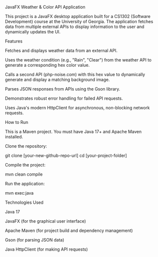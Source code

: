 JavaFX Weather & Color API Application

This project is a JavaFX desktop application built for a CS1302 (Software Development) course at the University of Georgia. The application fetches data from multiple external APIs to display information to the user and dynamically updates the UI.

Features

Fetches and displays weather data from an external API.

Uses the weather condition (e.g., "Rain", "Clear") from the weather API to generate a corresponding hex color value.

Calls a second API (php-noise.com) with this hex value to dynamically generate and display a matching background image.

Parses JSON responses from APIs using the Gson library.

Demonstrates robust error handling for failed API requests.

Uses Java's modern HttpClient for asynchronous, non-blocking network requests.

How to Run

This is a Maven project. You must have Java 17+ and Apache Maven installed.

Clone the repository:

git clone [your-new-github-repo-url]
cd [your-project-folder]



Compile the project:

mvn clean compile



Run the application:

mvn exec:java



Technologies Used

Java 17

JavaFX (for the graphical user interface)

Apache Maven (for project build and dependency management)

Gson (for parsing JSON data)

Java HttpClient (for making API requests)
